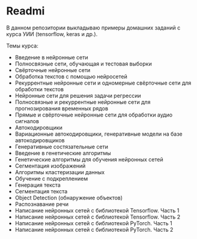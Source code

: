 # Readmi
В данном репозитории выкладываю примеры домашних заданий с курса УИИ (tensorflow, keras и др.).

Темы курса:
- Введение в нейронные сети
- Полносвязные сети, обучающая и тестовая выборки
- Свёрточные нейронные сети
- Обработка текстов с помощью нейросетей
- Рекуррентные нейронные сети и одномерные свёрточные сети для обработки текстов
- Нейронные сети для решения задачи регрессии
- Полносвязные и рекуррентные нейронные сети для прогнозирования временных рядов
- Прямые и свёрточные нейронные сети для обработки аудио сигналов
- Автокодировщики
- Вариационные автокодировщики, генеративные модели на базе автокодировщиков
- Генеративные состязательные сети
- Введение в генетические алгоритмы
- Генетические алгоритмы для обучения нейронных сетей
- Сегментация изображений
- Алгоритмы кластеризации данных
- Обучение с подкреплением
- Генерация текста
- Cегментация текста
- Object Detection (обнаружение объектов)
- Распознавание речи
- Написание нейронных сетей с библиотекой Tensorflow. Часть 1
- Написание нейронных сетей с библиотекой Tensorflow. Часть 2
- Написание нейронных сетей с библиотекой PyTorch. Часть 1
- Написание нейронных сетей с библиотекой PyTorch. Часть 2
